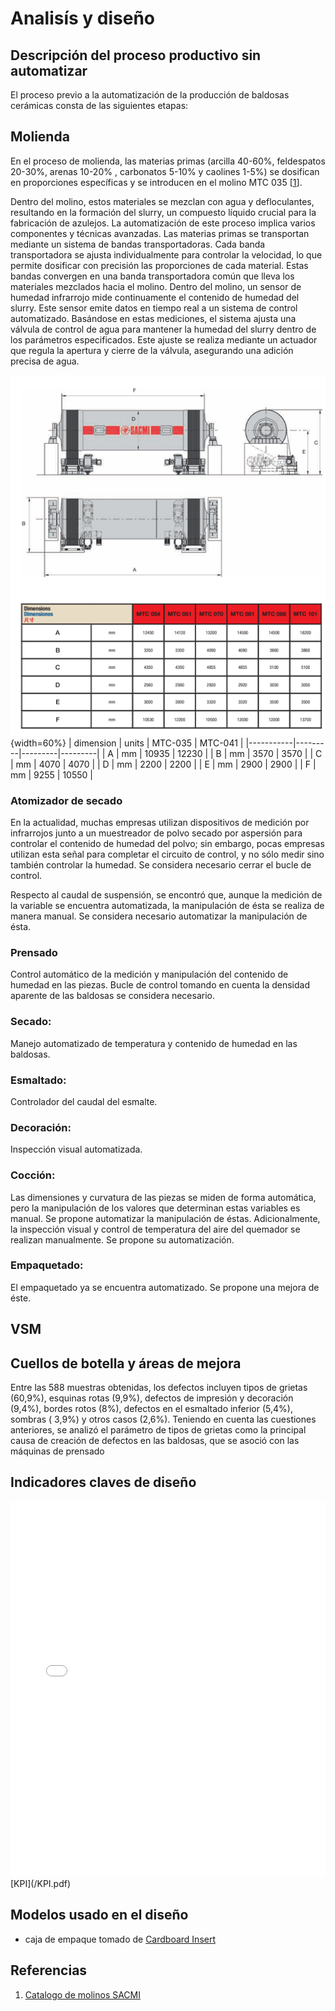 # Analisís y  diseño


## Descripción del proceso productivo sin automatizar

El proceso previo a la automatización de la producción de baldosas cerámicas consta de las siguientes etapas:


## Molienda
En el proceso de molienda, las materias primas (arcilla 40-60%, feldespatos  20-30%, arenas 10-20% , carbonatos 5-10% y caolines 1-5%) se dosifican en proporciones específicas y se introducen en el molino MTC 035 [[1](#referencias)]. 

Dentro del molino, estos materiales se mezclan con agua y defloculantes, resultando en la formación del slurry, un compuesto líquido crucial para la fabricación de azulejos. La automatización de este proceso implica varios componentes y técnicas avanzadas.
Las materias primas se transportan mediante un sistema de bandas transportadoras. Cada banda transportadora se ajusta individualmente para controlar la velocidad, lo que permite dosificar con precisión las proporciones de cada material. Estas bandas convergen en una banda transportadora común que lleva los materiales mezclados hacia el molino.
Dentro del molino, un sensor de humedad infrarrojo mide continuamente el contenido de humedad del slurry. Este sensor emite datos en tiempo real a un sistema de control automatizado. Basándose en estas mediciones, el sistema ajusta una válvula de control de agua para mantener la humedad del slurry dentro de los parámetros especificados. Este ajuste se realiza mediante un actuador que regula la apertura y cierre de la válvula, asegurando una adición precisa de agua.

![especificaciones de molino](1-molino-SACMI-MTC.png){width=60%}
| dimension | units   | MTC-035 | MTC-041 |
|-----------|---------|---------|---------|
| A         | mm      | 10935   | 12230   |
| B         | mm      | 3570    | 3570    |
| C         | mm      | 4070    | 4070    |
| D         | mm      | 2200    | 2200    |
| E         | mm      | 2900    | 2900    |
| F         | mm      | 9255    | 10550   |


### Atomizador de secado
En la actualidad, muchas empresas utilizan dispositivos de medición por infrarrojos junto a un muestreador de polvo secado por aspersión para controlar el contenido de humedad del polvo; sin embargo, pocas empresas utilizan esta señal para completar el circuito de control, y no sólo medir sino también controlar la humedad. Se considera necesario cerrar el bucle de control. 

Respecto al caudal de suspensión, se encontró que, aunque la medición de la variable se encuentra automatizada, la manipulación de ésta se realiza de manera manual. Se considera necesario automatizar la manipulación de ésta.



### Prensado 

Control automático de la medición y manipulación del contenido de humedad en las piezas. 
Bucle de control tomando en cuenta la densidad aparente de las baldosas se considera necesario.

### Secado: 

Manejo automatizado de temperatura y contenido de humedad en las baldosas.

### Esmaltado: 

Controlador del caudal del esmalte.

### Decoración: 

Inspección visual automatizada.

### Cocción: 

Las dimensiones y curvatura de las piezas se miden de forma automática, pero la manipulación de los valores que determinan estas variables es manual. Se propone automatizar la manipulación de éstas. 
Adicionalmente, la inspección visual y control de temperatura del aire del quemador se realizan manualmente. Se propone su automatización.

### Empaquetado: 

El empaquetado ya se encuentra automatizado. Se propone una mejora de éste.	

## VSM


## Cuellos de botella y áreas de mejora 

Entre las 588 muestras obtenidas, los defectos incluyen tipos de grietas (60,9%), esquinas rotas (9,9%), defectos de impresión y decoración (9,4%), bordes rotos (8%), defectos en el esmaltado inferior (5,4%), sombras ( 3,9%) y otros casos (2,6%). Teniendo en cuenta las cuestiones anteriores, se analizó el parámetro de tipos de grietas como la principal causa de creación de defectos en las baldosas, que se asoció con las máquinas de prensado

## Indicadores claves de diseño 



<embed src="/Tile-Tech/KPI.pdf" type="application/pdf" width="100%" height="600px" />
[KPI](/KPI.pdf)


## Modelos usado en el diseño
- caja de empaque tomado de [Cardboard Insert](https://grabcad.com/library/cardboard-insert-1)



## Referencias
1. [Catalogo de molinos SACMI](/Tile-Tech/catalogos/1molienda_catalogo_Molino_MTC_Sacmi)